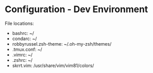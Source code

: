 # Configuration - Dev Environment

File locations:
- bashrc: ~/
- condarc: ~/
- robbyrussel.zsh-theme: ~/.oh-my-zsh/themes/
- .tmux.conf: ~/
- .vimrc: ~/
- .zshrc: ~/
- skrrt.vim: /usr/share/vim/vim81/colors/

